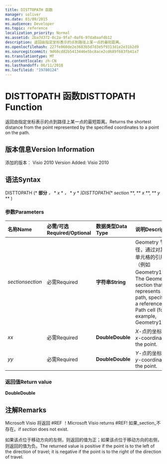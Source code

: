 ```yaml
---
title: DISTTOPATH 函数
manager: soliver
ms.date: 03/09/2015
ms.audience: Developer
ms.topic: reference
localization_priority: Normal
ms.assetid: 2ba7d372-0c2a-9fa7-0af6-97da0aafdb12
description: 返回由指定坐标表示的点到路径上某一点的最短距离。
ms.openlocfilehash: 227fe860de2e3683b5d7d3e5f9313d1e2e31b2d9
ms.sourcegitcommit: 9d60cd82b5413446e5bc8ace2cd689f683fb41a7
ms.translationtype: MT
ms.contentlocale: zh-CN
ms.lasthandoff: 06/11/2018
ms.locfileid: "19780124"
---
```

# <a name="disttopath-function"></a><span data-ttu-id="4c189-103">DISTTOPATH 函数</span><span class="sxs-lookup"><span data-stu-id="4c189-103">DISTTOPATH Function</span></span>

<span data-ttu-id="4c189-104">返回由指定坐标表示的点到路径上某一点的最短距离。</span><span class="sxs-lookup"><span data-stu-id="4c189-104">Returns the shortest distance from the point represented by the specified coordinates to a point on the path.</span></span>
  
## <a name="version-information"></a><span data-ttu-id="4c189-105">版本信息</span><span class="sxs-lookup"><span data-stu-id="4c189-105">Version Information</span></span>

<span data-ttu-id="4c189-106">添加的版本： Visio 2010
</span><span class="sxs-lookup"><span data-stu-id="4c189-106">Version Added: Visio 2010</span></span> 
  
## <a name="syntax"></a><span data-ttu-id="4c189-107">语法</span><span class="sxs-lookup"><span data-stu-id="4c189-107">Syntax</span></span>

<span data-ttu-id="4c189-108">DISTTOPATH (* **部分** *，* * *x* * *，* * *y* * *)</span><span class="sxs-lookup"><span data-stu-id="4c189-108">DISTTOPATH(** *section* **, ** *x* **, ** *y* ** )</span></span> 
  
### <a name="parameters"></a><span data-ttu-id="4c189-109">参数</span><span class="sxs-lookup"><span data-stu-id="4c189-109">Parameters</span></span>

|<span data-ttu-id="4c189-110">**名称**</span><span class="sxs-lookup"><span data-stu-id="4c189-110">**Name**</span></span>|<span data-ttu-id="4c189-111">**必需/可选**</span><span class="sxs-lookup"><span data-stu-id="4c189-111">**Required/Optional**</span></span>|<span data-ttu-id="4c189-112">**数据类型**</span><span class="sxs-lookup"><span data-stu-id="4c189-112">**Data Type**</span></span>|<span data-ttu-id="4c189-113">**说明**</span><span class="sxs-lookup"><span data-stu-id="4c189-113">**Description**</span></span>|
|:-----|:-----|:-----|:-----|
| <span data-ttu-id="4c189-114">_section_</span><span class="sxs-lookup"><span data-stu-id="4c189-114">_section_</span></span> <br/> |<span data-ttu-id="4c189-115">必需</span><span class="sxs-lookup"><span data-stu-id="4c189-115">Required</span></span>  <br/> |<span data-ttu-id="4c189-116">**字符串**</span><span class="sxs-lookup"><span data-stu-id="4c189-116">**String**</span></span> <br/> |<span data-ttu-id="4c189-117">Geometry 节代表路径，通过对其 Path 单元格的引用指定（例如 Geometry1.Path）。</span><span class="sxs-lookup"><span data-stu-id="4c189-117">The Geometry section that represents the path, specified by a reference to its Path cell (for example, Geometry1.Path).</span></span>  <br/> |
| <span data-ttu-id="4c189-118">_x_</span><span class="sxs-lookup"><span data-stu-id="4c189-118">_x_</span></span> <br/> |<span data-ttu-id="4c189-119">必需</span><span class="sxs-lookup"><span data-stu-id="4c189-119">Required</span></span>  <br/> |<span data-ttu-id="4c189-120">**Double**</span><span class="sxs-lookup"><span data-stu-id="4c189-120">**Double**</span></span> <br/> |<span data-ttu-id="4c189-121">_X_-点的坐标。</span><span class="sxs-lookup"><span data-stu-id="4c189-121">The  _x_-coordinate of the point.</span></span>  <br/> |
| <span data-ttu-id="4c189-122">_y_</span><span class="sxs-lookup"><span data-stu-id="4c189-122">_y_</span></span> <br/> |<span data-ttu-id="4c189-123">必需</span><span class="sxs-lookup"><span data-stu-id="4c189-123">Required</span></span>  <br/> |<span data-ttu-id="4c189-124">**Double**</span><span class="sxs-lookup"><span data-stu-id="4c189-124">**Double**</span></span> <br/> |<span data-ttu-id="4c189-125">_Y_-点的坐标。</span><span class="sxs-lookup"><span data-stu-id="4c189-125">The  _y_-coordinate of the point.</span></span>  <br/> |
   
### <a name="return-value"></a><span data-ttu-id="4c189-126">返回值</span><span class="sxs-lookup"><span data-stu-id="4c189-126">Return value</span></span>

 <span data-ttu-id="4c189-127">**Double**</span><span class="sxs-lookup"><span data-stu-id="4c189-127">**Double**</span></span>
  
## <a name="remarks"></a><span data-ttu-id="4c189-128">注解</span><span class="sxs-lookup"><span data-stu-id="4c189-128">Remarks</span></span>

<span data-ttu-id="4c189-129">Microsoft Visio 将返回 #REF ！</span><span class="sxs-lookup"><span data-stu-id="4c189-129">Microsoft Visio returns #REF!</span></span> <span data-ttu-id="4c189-130">如果_section_不存在。</span><span class="sxs-lookup"><span data-stu-id="4c189-130">if  _section_ does not exist.</span></span> 
  
<span data-ttu-id="4c189-131">如果该点位于移动方向的左侧，则返回的值为正；如果该点位于移动方向的右侧，则返回的值为负。</span><span class="sxs-lookup"><span data-stu-id="4c189-131">The returned value is positive if the point is to the left of the direction of travel; it is negative if the point is to the right of the direction of travel.</span></span>
  

